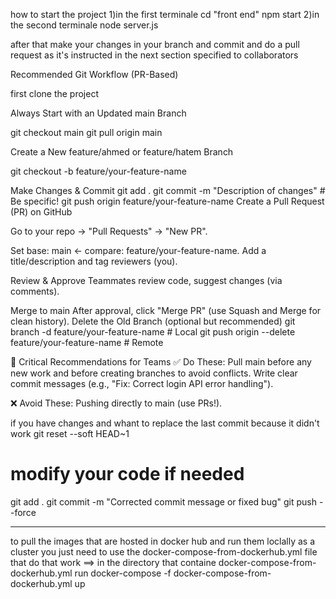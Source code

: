 how to start the project
1)in the first terminale
cd "front end"
npm start
2)in the second terminale
node server.js

after that make your changes in your branch and commit and do a pull request as it's instructed in the next section specified to collaborators

Recommended Git Workflow (PR-Based)

first clone the project

Always Start with an Updated main Branch

git checkout main
git pull origin main

Create a New feature/ahmed or feature/hatem Branch

git checkout -b feature/your-feature-name

Make Changes & Commit
git add .
git commit -m "Description of changes" # Be specific!
git push origin feature/your-feature-name
Create a Pull Request (PR) on GitHub

Go to your repo → "Pull Requests" → "New PR".

Set base: main ← compare: feature/your-feature-name.
Add a title/description and tag reviewers (you).

Review & Approve
Teammates review code, suggest changes (via comments).

Merge to main
After approval, click "Merge PR" (use Squash and Merge for clean history).
Delete the Old Branch (optional but recommended)
git branch -d feature/your-feature-name # Local
git push origin --delete feature/your-feature-name # Remote

🔹 Critical Recommendations for Teams
✅ Do These:
Pull main before any new work and before creating branches to avoid conflicts.
Write clear commit messages (e.g., "Fix: Correct login API error handling").

❌ Avoid These:
Pushing directly to main (use PRs!).

if you have changes and whant to replace the last commit because it didn't work
git reset --soft HEAD~1
# modify your code if needed
git add .
git commit -m "Corrected commit message or fixed bug"
git push --force


---

to pull the images that are hosted in docker hub and run them loclally as a cluster you just need to use the docker-compose-from-dockerhub.yml file that do that work ==> in the directory that containe docker-compose-from-dockerhub.yml run docker-compose -f docker-compose-from-dockerhub.yml up
